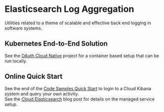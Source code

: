 # Elasticsearch Log Aggregation

Utilities related to a theme of scalable and effective back end logging in software systems.

## Kubernetes End-to-End Solution

See the [OAuth Cloud Native](https://github.com/gary-archer/oauth.cloudnative.deployment) project for a container based setup that can be run locally.

## Online Quick Start

See the end of the [Code Samples Quick Start](https://authguidance.com/home/code-samples-quickstart/) to login to a Cloud Kibana system and query your own activity.\
See the [Cloud Elasticsearch](https://authguidance.com/2020/08/11/cloud-elastic-search-setup/) blog post for details on the managed service setup.


